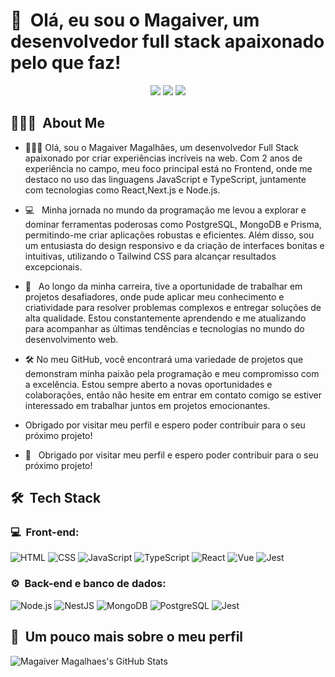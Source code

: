 <h1>👋 &nbsp;Olá, eu sou o Magaiver, um desenvolvedor full stack apaixonado pelo que faz!</h1>
<p align="center">
<a href="https://www.instagram.com/magaiver_fullstack/"><img src="https://img.shields.io/badge/-@Magaiver_Fullstack-E4405F?style=flat-square&logo=Instagram&logoColor=white"/></a>
<a href="linkedin.com/in/magaiver-magalhaes-bb9572234"><img src="https://img.shields.io/badge/-Magaiver%20Magalhaes-0077B5?style=flat-square&logo=Linkedin&logoColor=white"/></a>
<a href="mailto:magaivermagalhaes.mm@gmail.com"><img src="https://img.shields.io/badge/-magaivermagalhaes.mm@gmail.com-D14836?style=flat-square&logo=Gmail&logoColor=white"/></a>

</p>

<h2> 👨🏻‍💻 &nbsp;About Me </h2>

- 👨🏻‍💻 Olá, sou o Magaiver Magalhães, um desenvolvedor Full Stack apaixonado por criar experiências incríveis na web. Com 2 anos de experiência no campo, meu foco principal está no Frontend, onde me destaco no uso das linguagens JavaScript e TypeScript, juntamente com tecnologias como React,Next.js e Node.js.
- 💻 &nbsp; Minha jornada no mundo da programação me levou a explorar e dominar ferramentas poderosas como PostgreSQL, MongoDB e Prisma, permitindo-me criar aplicações robustas e eficientes. Além disso, sou um entusiasta do design responsivo e da criação de interfaces bonitas e intuitivas, utilizando o Tailwind CSS para alcançar resultados excepcionais.
- 🚀 &nbsp; Ao longo da minha carreira, tive a oportunidade de trabalhar em projetos desafiadores, onde pude aplicar meu conhecimento e criatividade para resolver problemas complexos e entregar soluções de alta qualidade. Estou constantemente aprendendo e me atualizando para acompanhar as últimas tendências e tecnologias no mundo do desenvolvimento web.
- 🛠 No meu GitHub, você encontrará uma variedade de projetos que demonstram minha paixão pela programação e meu compromisso com a excelência. Estou sempre aberto a novas oportunidades e colaborações, então não hesite em entrar em contato comigo se estiver interessado em trabalhar juntos em projetos emocionantes.

- Obrigado por visitar meu perfil e espero poder contribuir para o seu próximo projeto!

- 💚 &nbsp; Obrigado por visitar meu perfil e espero poder contribuir para o seu próximo projeto!

<h2> 🛠 &nbsp;Tech Stack</h2>
<h3>💻 &nbsp;Front-end:</h3>

![HTML](https://img.shields.io/badge/-HTML-333333?style=flat&logo=HTML5)
![CSS](https://img.shields.io/badge/-CSS-333333?style=flat&logo=CSS3&logoColor=1572B6)
![JavaScript](https://img.shields.io/badge/-JavaScript-333333?style=flat&logo=javascript)
![TypeScript](https://img.shields.io/badge/-TypeScript-333333?style=flat&logo=typescript&logoColor=2D79C7)
![React](https://img.shields.io/badge/-React-333333?style=flat&logo=react)
![Vue](https://img.shields.io/badge/-Vue-333333?style=flat&logo=vue.js)
![Jest](https://img.shields.io/badge/-Jest-333333?style=flat&logo=jest&logoColor=E535AB)

<h3>⚙️ &nbsp;Back-end e banco de dados:</h3>

![Node.js](https://img.shields.io/badge/-Node.js-333333?style=flat&logo=node.js)
![NestJS](https://img.shields.io/badge/-NestJS-333333?style=flat&logo=nestjs&logoColor=E535AB)
![MongoDB](https://img.shields.io/badge/-MongoDB-333333?style=flat&logo=mongodb)
![PostgreSQL](https://img.shields.io/badge/-PostgreSQL-333333?style=flat&logo=postgresql)
![Jest](https://img.shields.io/badge/-Jest-333333?style=flat&logo=jest&logoColor=E535AB)

<h2>🚀 &nbsp;Um pouco mais sobre o meu perfil</h2>

![Magaiver Magalhaes's GitHub Stats](https://github-readme-stats.vercel.app/api?username=magaiverh&show_icons=true&theme=dracula)
